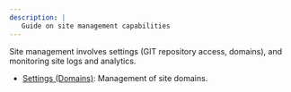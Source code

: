 ```yaml
---
description: |
   Guide on site management capabilities
---
```


Site management involves settings (GIT repository access, domains), and monitoring site logs and analytics.

- [Settings (Domains)](management/settings): Management of site domains.